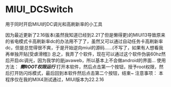# MIUI_DCSwitch
用于同时开启MIUI的DC调光和高刷新率的小工具

因为最近更新了2.16版本(虽然我知道已经到2.21了但是懒得更)的MIUI13导致原来的省电模式卡高刷新率dc的办法用不了了，虽然又可以通过自动任务卡高刷新率dc，但是总觉得很不爽，于是开始逆向miui的源码……(不写了，如果有人想看我再单独开贴[受虐滑稽])
总之，我弄了个软件，现在可以通过这个软件伪装60hz然后开启dc调光，因为我学的是javaweb，所以基本上不会做android的界面...
使用方法：
***********需ROOT权限运行***********
打开本软件，然后点击第一个按钮，授予root权限，然后打开防闪烁模式，最后回到本软件然后点击第二个按钮，结束~
注意事项：
本程序仅在我的MIX4测试通过，MIUI版本为22.2.16
